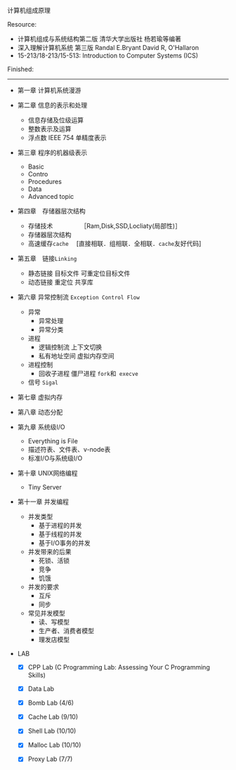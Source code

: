 计算机组成原理



Resource:

- 计算机组成与系统结构第二版 清华大学出版社 杨若瑜等编著
- 深入理解计算机系统 第三版 Randal E.Bryant David R, O'Hallaron
- 15-213/18-213/15-513: Introduction to Computer Systems (ICS) 
  

Finished:


  ---
  - 第一章 计算机系统漫游
  - 第二章 信息的表示和处理
    - 信息存储及位级运算
    - 整数表示及运算
    - 浮点数 IEEE 754 单精度表示
  - 第三章 程序的机器级表示
    - Basic
    - Contro
    - Procedures
    - Data
    - Advanced topic
  - 第四章　存储器层次结构

    - 存储技术　　　　　［Ram,Disk,SSD,Locliaty(局部性)］
    - 存储器层次结构　
    - 高速缓存`cache` 　[直接相联．组相联．全相联．`cache`友好代码]
  - 第五章　链接`Linking`
    - 静态链接 目标文件 可重定位目标文件
    - 动态链接 重定位 共享库
  - 第六章 异常控制流 `Exception Control Flow`
    - 异常
      - 异常处理
      - 异常分类
    - 进程
      - 逻辑控制流 上下文切换
      - 私有地址空间 虚拟内存空间
    - 进程控制
      - 回收子进程 僵尸进程 `fork`和` execve`
    - 信号 `Sigal`
  - 第七章 虚拟内存
  - 第八章 动态分配
  - 第九章 系统级I/O 
    - Everything is File
    - 描述符表、文件表、v-node表
    - 标准I/O与系统级I/O
  - 第十章 UNIX网络编程
    - Tiny Server
  - 第十一章 并发编程
    - 并发类型
      - 基于进程的并发
      - 基于线程的并发
      - 基于I/O事务的并发
    - 并发带来的后果
      - 死锁、活锁
      - 竞争
      - 饥饿
    - 并发的要求
      - 互斥
      - 同步
    - 常见并发模型
      - 读、写模型
      - 生产者、消费者模型
      - 理发店模型

- LAB 
  - [x] CPP Lab (C Programming Lab: Assessing Your C Programming Skills)
  - [x] Data Lab
  - [x] Bomb Lab (4/6)
  - [x] Cache Lab (9/10)
  - [x] Shell Lab (10/10)
  - [x] Malloc Lab (10/10)
  - [x] Proxy Lab  (7/7)

